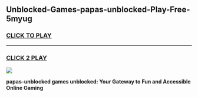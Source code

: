 
## Unblocked-Games-papas-unblocked-Play-Free-5myug
<h3>
<a href="https://premium76.site?title=papas-unblocked&ref=12A">CLICK TO PLAY</a></h3>
<hr>

<h3>
<a href="https://premium76.site?title=papas-unblocked&ref=12A">CLICK 2 PLAY</a>
  
</h3>

<a href="https://premium76.site?title=papas-unblocked&ref=12A"><img src="https://clearcache.store/games.png"></a>


**papas-unblocked games unblocked: Your Gateway to Fun and Accessible Online Gaming**
